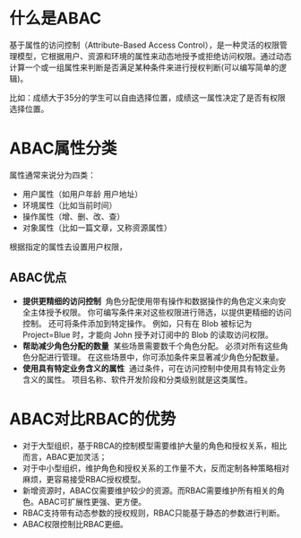 # 什么是ABAC

基于属性的访问控制（Attribute-Based Access Control），是一种灵活的权限管理模型，它根据用户、资源和环境的属性来动态地授予或拒绝访问权限。通过动态计算一个或一组属性来判断是否满足某种条件来进行授权判断(可以编写简单的逻辑)。

比如：成绩大于35分的学生可以自由选择位置，成绩这一属性决定了是否有权限选择位置。

# ABAC属性分类
属性通常来说分为四类：
- 用户属性（如用户年龄 用户地址）
- 环境属性（比如当前时间）
- 操作属性（增、删、改、查）
- 对象属性（比如一篇文章，又称资源属性）

根据指定的属性去设置用户权限，
## ABAC优点
- **提供更精细的访问控制** 
		角色分配使用带有操作和数据操作的角色定义来向安全主体授予权限。 你可编写条件来对这些权限进行筛选，以提供更精细的访问控制。 还可将条件添加到特定操作。 例如，只有在 Blob 被标记为 Project=Blue 时，才能向 John 授予对订阅中的 Blob 的读取访问权限。
- **帮助减少角色分配的数量** 
		某些场景需要数千个角色分配。 必须对所有这些角色分配进行管理。 在这些场景中，你可添加条件来显著减少角色分配数量。
- **使用具有特定业务含义的属性** 
		通过条件，可在访问控制中使用具有特定业务含义的属性。 项目名称、软件开发阶段和分类级别就是这类属性。

# ABAC对比RBAC的优势

- 对于大型组织，基于RBCA的控制模型需要维护大量的角色和授权关系，相比而言，ABAC更加灵活；
- 对于中小型组织，维护角色和授权关系的工作量不大，反而定制各种策略相对麻烦，更容易接受RBAC授权模型。
- 新增资源时，ABAC仅需要维护较少的资源。而RBAC需要维护所有相关的角色。ABAC可扩展性更强、更方便。
- RBAC支持带有动态参数的授权规则，RBAC只能基于静态的参数进行判断。
- ABAC权限控制比RBAC更细。
